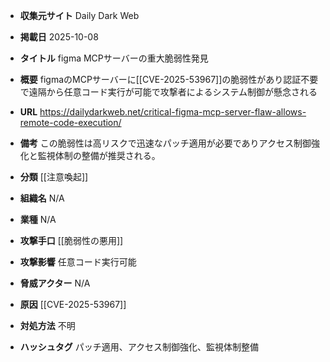 - **収集元サイト**
Daily Dark Web

- **掲載日**
2025-10-08

- **タイトル**
figma MCPサーバーの重大脆弱性発見

- **概要**
figmaのMCPサーバーに[[CVE-2025-53967]]の脆弱性があり認証不要で遠隔から任意コード実行が可能で攻撃者によるシステム制御が懸念される

- **URL**
https://dailydarkweb.net/critical-figma-mcp-server-flaw-allows-remote-code-execution/

- **備考**
この脆弱性は高リスクで迅速なパッチ適用が必要でありアクセス制御強化と監視体制の整備が推奨される。

- **分類**
[[注意喚起]]

- **組織名**
N/A

- **業種**
N/A

- **攻撃手口**
[[脆弱性の悪用]]

- **攻撃影響**
任意コード実行可能

- **脅威アクター**
N/A

- **原因**
[[CVE-2025-53967]]

- **対処方法**
不明

- **ハッシュタグ**
パッチ適用、アクセス制御強化、監視体制整備
